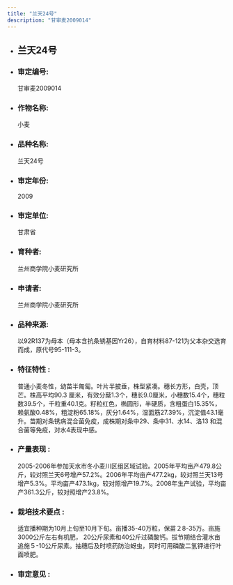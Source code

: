 ```yaml
---
title: "兰天24号"
description: "甘审麦2009014"
---
```

* ## 兰天24号
* ###  审定编号:  
   甘审麦2009014

*  ### 作物名称:  
   小麦

*   ###  品种名称: 
    兰天24号

*   ### 审定年份: 
    2009

*   ### 审定单位:  
    甘肃省

*   ### 育种者:  
    兰州商学院小麦研究所

*   ### 申请者:  
    兰州商学院小麦研究所

*   ### 品种来源:  
    以92R137为母本（母本含抗条锈基因Yr26），自育材料87-121为父本杂交选育而成，原代号95-111-3。

*   ### 特征特性 : 
    普通小麦冬性，幼苗半匍匐。叶片半披垂，株型紧凑。穗长方形，白壳，顶芒。株高平均90.3 厘米，有效分蘖1.3个，穗长9.0厘米，小穗数15.4个，穗粒数39.5个，千粒重40.1克。籽粒红色，椭圆形，半硬质，含粗蛋白15.35%，赖氨酸0.48%，粗淀粉65.18%，灰分1.64%，湿面筋27.39%，沉淀值43.1毫升。苗期对条锈病混合菌免疫，成株期对条中29、条中31、水14、洛13 和混合菌等免疫，对水4表现中感。

*   ### 产量表现 : 
    2005-2006年参加天水市冬小麦川区组区域试验。2005年平均亩产479.8公斤，较对照兰天6号增产57.2%。2006年平均亩产477.2kg，较对照兰天13号增产5.3%。平均亩产473.1kg，较对照增产19.7%。2008年生产试验，平均亩产361.3公斤，较对照增产23.8%。

*   ### 栽培技术要点 : 
    适宜播种期为10月上旬至10月下旬。亩播35-40万粒，保苗２8-35万。亩施3000公斤左右有机肥， 20公斤尿素和40公斤过磷酸钙。拔节期结合灌水亩追施５-10公斤尿素。抽穗后及时喷药防治蚜虫，同时可用磷酸二氢钾进行叶面喷肥。

*   ### 审定意见 : 
    
